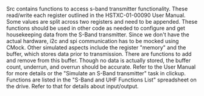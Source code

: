Src contains functions to access s-band transmitter functionality. These read/write each register outlined in the HSTXC-01-00090 User Manual.
Some values are split across two registers and need to be appended. These functions should be used in other code as needed to configure and get housekeeping 
data from the S-Band transmitter. Since we don't have the actual hardware, i2c and spi communication has 
to be mocked using CMock. Other simulated aspects include the register "memory" and the buffer, which stores data prior to transmission. There are functions to add and remove from this buffer. Though no data is actually stored, the buffer count, underrun, and overrun should be accurate.
Refer to the User Manual for more details or the "Simulate an S-Band transmitter" task in clickup. Functions are listed in the "S-Band and 
UHF Functions List" spreadsheet on the drive. Refer to that for details about input/output.
